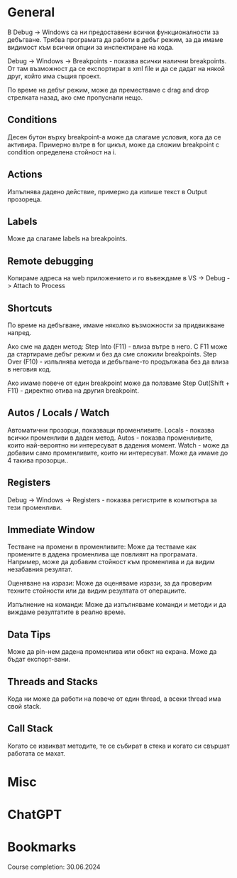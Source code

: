 # General
В Debug -> Windows са ни предоставени всички функционалности за дебъгване. Трябва програмата да работи в дебъг режим, за да имаме видимост към всички опции за инспектиране на кода. 

Debug -> Windows -> Breakpoints - показва всички налични breakpoints. От там възможност да се експортират в xml file и да се дадат на някой друг, който има същия проект.

По време на дебъг режим, може да преместваме с drag and drop стрелката назад, ако сме пропуснали нещо.
## Conditions
Десен бутон върху breakpoint-a може да слагаме условия, кога да се активира. Примерно вътре в for цикъл, може да сложим breakpoint с condition определена стойност на i.
## Actions
Изпълнява дадено действие, примерно да изпише текст в Output прозореца.
## Labels
Може да слагаме labels на breakpoints.
## Remote debugging
Копираме адреса на web приложението и го въвеждаме в VS -> Debug -> Attach to Process
## Shortcuts
По време на дебъгване, имаме няколко възможности за придвижване напред.

Ако сме на даден метод:
Step Into (F11) - влиза вътре в него. С F11 може да стартираме дебъг режим и без да сме сложили breakpoints.
Step Over (F10) - изпълнява метода и дебъгване-то продължава без да влиза в неговия код. 

Ако имаме повече от един breakpoint може да ползваме Step Out(Shift + F11) - директно отива на другия breakpoint.
## Autos / Locals / Watch
Автоматични прозорци, показващи променливите.
Locals - показва всички променливи в даден метод.
Autos - показва променливите, които най-вероятно ни интересуват в дадения момент.
Watch - може да добавим само променливите, които ни интересуват. Може да имаме до 4 такива прозорци.. 
## Registers
Debug -> Windows -> Registers - показва регистрите в компютъра за тези променливи.
## Immediate Window
Тестване на промени в променливите: Може да тестваме как промените в дадена променлива ще повлияят на програмата. Например, може да добавим стойност към променлива и да видим незабавния резултат.

Оценяване на изрази: Може да оценяваме изрази, за да проверим техните стойности или да видим резултата от операциите.

Изпълнение на команди: Може да изпълняваме команди и методи и да виждаме резултатите в реално време.
## Data Tips
Може да pin-нем дадена променлива или обект на екрана. Може да бъдат експорт-вани.
## Threads and Stacks
Кода ни може да работи на повече от един thread, а всеки thread има свой stack.
## Call Stack
Когато се извикват методите, те се събират в стека и когато си свършат работата се махат.
# Misc

# ChatGPT

# Bookmarks 

Course completion: 30.06.2024
